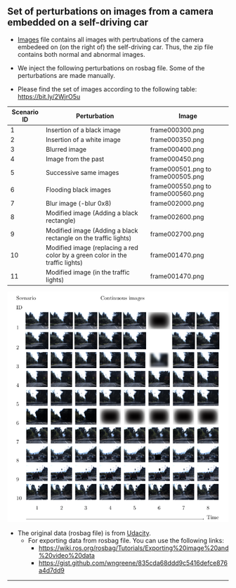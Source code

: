 Set of perturbations on images from a camera embedded on a self-driving car
------------------------------------------------------------


* [Images](https://drive.google.com/open?id=171EgBNTDsFngSBHkwqi1U1he2PNoAzQc) file contains all images with pertrubations of the camera embedeed on (on the right of) the self-driving car. Thus, the zip file contains both normal and abnormal images.


* We inject the following perturbations on rosbag file. Some of the perturbations are made manually.

* Please find the set of images according to the following table: https://bit.ly/2WjrO5u



| Scenario ID |Perturbation | Image |
|----|--------------------------|--------------------|
|1   |Insertion of a black image                     | frame000300.png    			 |
|2   |Insertion of a white image                     | frame000350.png    			 |
|3   |Blurred image                    | frame000400.png    			 |
|4   |Image from the past           | frame000450.png    			 | 
|5   |Successive same images   | frame000501.png to frame000505.png|
|6   |Flooding black images     | frame000550.png  to frame000560.png    |
|7   |Blur image (-blur 0x8)    | frame002000.png                        |
|8   |Modified image (Adding a black rectangle)           | frame002600.png                        |
|9   |Modified image (Adding a black rectangle on the traffic lights)| frame002700.png                        |
|10  |Modified image (replacing a red color by a green color in the traffic lights)| frame001470.png		         |
|11  |Modified image (in the traffic lights)   | frame001470.png                        |





![Alt text](folder/scenario.png?raw=true "Scenario of perturbations")




* The original data (rosbag file) is from [Udacity](https://scottontechnology.com/exploring-udacity-40gb-driving-data/).
	* For exporting data from rosbag file. You can use the following links:
		* https://wiki.ros.org/rosbag/Tutorials/Exporting%20image%20and%20video%20data
		* https://gist.github.com/wngreene/835cda68ddd9c5416defce876a4d7dd9
		








------------------------------------------------------------







 


